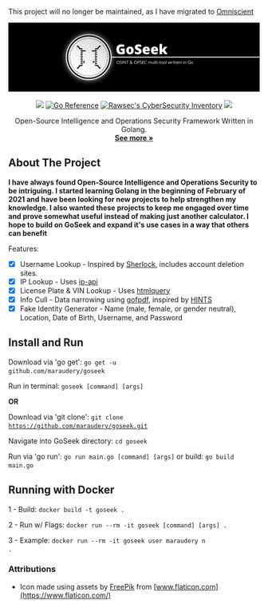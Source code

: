 This project will no longer be maintained, as I have migrated to [Omniscient](https://github.com/maraudery/omniscient)

<!-- PROJECT LOGO -->
<p align="center">
  <a href="">
    <img src="./assets/gban.png" alt="Logo">
  </a>
  <p align=center>
    <a target="_blank" href="https://goreportcard.com/report/github.com/maraudery/goseek" title="report"><img src="https://goreportcard.com/badge/github.com/maraudery/goseek"></a>
    <a href="https://pkg.go.dev/github.com/maraudery/goseek"><img src="https://pkg.go.dev/badge/github.com/maraudery/goseek.svg" alt="Go Reference"></a>
    <a href="https://inventory.raw.pm/"><img src="https://inventory.raw.pm/img/badges/Rawsec-inventoried-FF5050_flat.svg" alt="Rawsec&#39;s CyberSecurity Inventory"></a>
    <a target="_blank" href="#" title="VERSION"><img src="https://img.shields.io/badge/Version-0.6.2-blue.svg"></a>
  </p>
  <p align="center">
    Open-Source Intelligence and Operations Security Framework Written in Golang.
    <br />
    <a href="https://maraudery.github.io/goseek"><strong>See more »</strong></a>
    <br />
</p>


<!-- ABOUT THE PROJECT -->
## About The Project

**I have always found Open-Source Intelligence and Operations Security to be intriguing. I started learning Golang in the beginning of February of 2021 and have been looking for new projects to help strengthen my knowledge. I also wanted these projects to keep me engaged over time and prove somewhat useful instead of making just another calculator. I hope to build on GoSeek and expand it's use cases in a way that others can benefit**

Features:

- [x] Username Lookup - Inspired by [Sherlock](https://github.com/sherlock-project/sherlock), includes account deletion sites.
- [x] IP Lookup - Uses [ip-api](https://ip-api.com/)
- [x] License Plate & VIN Lookup - Uses [htmlquery](https://github.com/antchfx/htmlquery)
- [x] Info Cull - Data narrowing using [gofpdf](https://github.com/jung-kurt/gofpdf), inspired by [HINTS](https://github.com/jadekeys/hints)
- [x] Fake Identity Generator - Name (male, female, or gender neutral), Location, Date of Birth, Username, and Password 

<!-- USAGE EXAMPLES -->
## Install and Run

Download via 'go get':
<code>go get -u github.com/maraudery/goseek</code>

Run in terminal:
<code>goseek [command] [args]</code>

**OR**

Download via 'git clone':
<code>git clone https://github.com/maraudery/goseek.git</code>

Navigate into GoSeek directory:
<code>cd goseek</code>

Run via 'go run': <code>go run main.go [command] [args]</code>
or build: <code>go build main.go</code>

## Running with Docker
1 - Build: <code>docker build -t goseek . </code>

2 - Run w/ Flags: <code>docker run --rm -it goseek [command] [args] . </code>

3 - Example: <code>docker run --rm -it goseek user maraudery n .</code>

### Attributions

- Icon made using assets by [FreePik](https://www.freepik.com) from [www.flaticon.com](https://www.flaticon.com/)